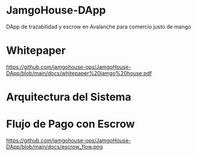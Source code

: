 # JamgoHouse-DApp
DApp de trazabilidad y escrow en Avalanche para comercio justo de mango

# Whitepaper
https://github.com/jamgohouse-ops/JamgoHouse-DApp/blob/main/docs/whitepaper%20jamgo%20house.pdf
# Arquitectura del Sistema

# Flujo de Pago con Escrow
https://github.com/jamgohouse-ops/JamgoHouse-DApp/blob/main/docs/escrow_flow.png
